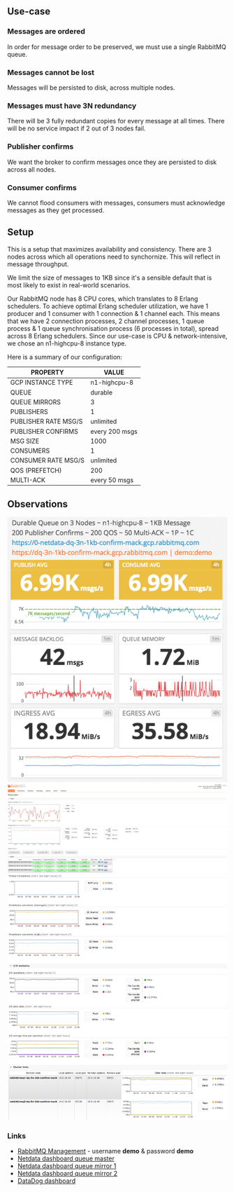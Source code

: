 ## Use-case

### Messages are ordered

In order for message order to be preserved, we must use a single RabbitMQ queue.

### Messages cannot be lost

Messages will be persisted to disk, across multiple nodes.

### Messages must have 3N redundancy

There will be 3 fully redundant copies for every message at all times.
There will be no service impact if 2 out of 3 nodes fail.

### Publisher confirms

We want the broker to confirm messages once they are persisted to disk across all nodes.

### Consumer confirms

We cannot flood consumers with messages, consumers must acknowledge messages as they get processed.

## Setup

This is a setup that maximizes availability and consistency.
There are 3 nodes across which all operations need to synchornize. This will reflect in message throughput.

We limit the size of messages to 1KB since it's a sensible default that is most likely to exist in real-world scenarios.

Our RabbitMQ node has 8 CPU cores, which translates to 8 Erlang schedulers.
To achieve optimal Erlang scheduler utilization, we have 1 producer and 1 consumer with 1 connection & 1 channel each.
This means that we have 2 connection processes, 2 channel processes, 1 queue process & 1 queue synchronisation process (6 processes in total), spread across 8 Erlang schedulers.
Since our use-case is CPU & network-intensive, we chose an n1-highcpu-8 instance type.

Here is a summary of our configuration:

| PROPERTY             | VALUE          |
| -------------------- | -------------  |
| GCP INSTANCE TYPE    | n1-highcpu-8   |
| QUEUE                | durable        |
| QUEUE MIRRORS        | 3              |
| PUBLISHERS           | 1              |
| PUBLISHER RATE MSG/S | unlimited      |
| PUBLISHER CONFIRMS   | every 200 msgs |
| MSG SIZE             | 1000           |
| CONSUMERS            | 1              |
| CONSUMER RATE MSG/S  | unlimited      |
| QOS (PREFETCH)       | 200            |
| MULTI-ACK            | every 50 msgs  |

## Observations

![](dq-3n-1kb-confirm-mack-dashboard.png)
![](dq-3n-1kb-confirm-mack-overview.png)
![](dq-3n-1kb-confirm-mack-master-node.png)

### Links

* [RabbitMQ Management](https://dq-3n-1kb-confirm-mack.gcp.rabbitmq.com/) - username **demo** &amp; password **demo**
* [Netdata dashboard queue master](https://0-netdata-dq-3n-1kb-confirm-mack.gcp.rabbitmq.com/)
* [Netdata dashboard queue mirror 1](https://1-netdata-dq-3n-1kb-confirm-mack.gcp.rabbitmq.com/)
* [Netdata dashboard queue mirror 2](https://2-netdata-dq-3n-1kb-confirm-mack.gcp.rabbitmq.com/)
* [DataDog dashboard](https://p.datadoghq.com/sb/eac1d6667-5abde23a53)
